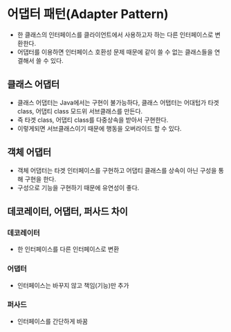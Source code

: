 # 어댑터 패턴(Adapter Pattern)

- 한 클래스의 인터페이스를 클라이언트에서 사용하고자 하는 다른 인터페이스로 변환한다.
- 어댑터를 이용하면 인터페이스 호환성 문제 때문에 같이 쓸 수 없는 클래스들을 연결해서 쓸 수 있다.

## 클래스 어댑터

- 클래스 어댑터는 Java에서는 구현이 불가능하다, 클래스 어탭터는 어대텁가 타겟 class, 어댑티 class 모드위 서브클래스를 만든다.
- 즉 타겟 class, 어댑티 class를 다중상속을 받아서 구현한다.
- 이렇게되면 서브클래스이기 때문에 행동을 오버라이드 할 수 있다.

## 객체 어댑터

- 객체 어댑터는 타겟 인터페이스를 구현하고 어댑티 클래스를 상속이 아닌 구성을 통해 구현을 한다.
- 구성으로 기능을 구현하기 때문에 유연성이 좋다.

## 데코레이터, 어댑터, 퍼사드 차이

### 데코레이터

- 한 인터페이스를 다른 인터페이스로 변환

### 어댑터

- 인터페이스는 바꾸지 않고 책임(기능)만 추가

### 퍼사드

- 인터페이스를 간단하게 바꿈

